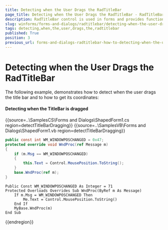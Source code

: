 ```yaml
---
title: Detecting when the User Drags the RadTitleBar
page_title: Detecting when the User Drags the RadTitleBar - RadTitleBar
description: RadTitleBar control is used in forms and provides functionality for dragging, minimizing, maximizing and closing the form. This control is internally used by RadForm.
slug: winforms/forms-and-dialogs/radtitlebar/detecting-when-the-user-drags-the-radtitlebar
tags: detecting,when,the,user,drags,the,radtitlebar
published: True
position: 3
previous_url: forms-and-dialogs-radtitlebar-how-to-detecting-when-the-user-drags-the-radtitlebar
---
```


# Detecting when the User Drags the RadTitleBar

The following example, demonstrates how to detect when the user drags the title bar and to how to get its coordinates:

#### Detecting when the TitleBar is dragged 

{{source=..\SamplesCS\Forms and Dialogs\ShapedForm1.cs region=detectTitleBarDragging}} 
{{source=..\SamplesVB\Forms and Dialogs\ShapedForm1.vb region=detectTitleBarDragging}} 

````C#
public const int WM_WINDOWPOSCHANGED = 0x47;
protected override void WndProc(ref Message m)
{
    if (m.Msg == WM_WINDOWPOSCHANGED)
    {
        this.Text = Control.MousePosition.ToString();
    }
    base.WndProc(ref m);
}

````
````VB.NET
Public Const WM_WINDOWPOSCHANGED As Integer = 71
Protected Overloads Overrides Sub WndProc(ByRef m As Message)
    If m.Msg = WM_WINDOWPOSCHANGED Then
        Me.Text = Control.MousePosition.ToString()
    End If
    MyBase.WndProc(m)
End Sub

````

{{endregion}} 



